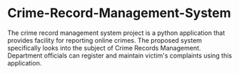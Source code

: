 # Crime-Record-Management-System
The crime record management system project is a python application that provides facility for reporting online crimes. The proposed system specifically looks into the subject of Crime Records Management. Department officials can register and maintain victim's complaints using this application. 
